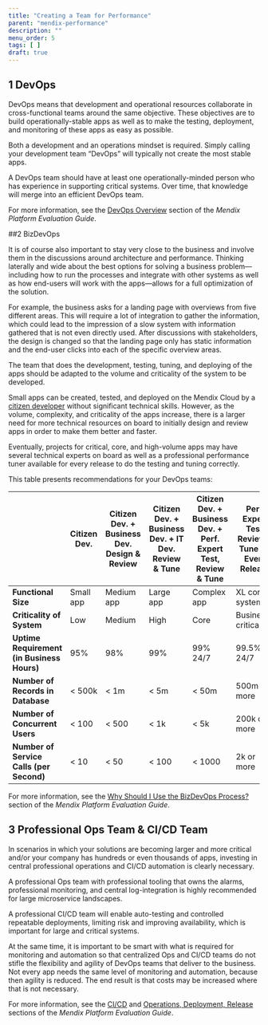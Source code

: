 ```yaml
---
title: "Creating a Team for Performance"
parent: "mendix-performance"
description: ""
menu_order: 5
tags: [ ]
draft: true
---
```


## 1 DevOps

DevOps means that development and operational resources collaborate in cross-functional teams around the same objective. These objectives are to build operationally-stable apps as well as to make the testing, deployment, and monitoring of these apps as easy as possible.

Both a development and an operations mindset is required. Simply calling your development team “DevOps” will typically not create the most stable apps.

A DevOps team should have at least one operationally-minded person who has experience in supporting critical systems. Over time, that knowledge will merge into an efficient DevOps team.

For more information, see the [DevOps Overview](https://www.mendix.com/evaluation-guide/app-lifecycle/devops-overview) section of the *Mendix Platform Evaluation Guide*.

##2 BizDevOps

It is of course also important to stay very close to the business and involve them in the discussions around architecture and performance. Thinking laterally and wide about the best options for solving a business problem—including how to run the processes and integrate with other systems as well as how end-users will work with the apps—allows for a full optimization of the solution.

For example, the business asks for a landing page with overviews from five different areas. This will require a lot of integration to gather the information, which could lead to the impression of a slow system with information gathered that is not even directly used. After discussions with stakeholders, the design is changed so that the landing page only has static information and the end-user clicks into each of the specific overview areas.

The team that does the development, testing, tuning, and deploying of the apps should be adapted to the volume and criticality of the system to be developed.

Small apps can be created, tested, and deployed on the Mendix Cloud by a [citizen developer](https://www.mendix.com/evaluation-guide/evaluation-learning/skills-training#personas) without significant technical skills. However, as the volume, complexity, and criticality of the apps increase, there is a larger need for more technical resources on board to initially design and review apps in order to make them better and faster.

Eventually, projects for critical, core, and high-volume apps may have several technical experts on board as well as a professional performance tuner available for every release to do the testing and tuning correctly.

This table presents recommendations for your DevOps teams:

| | Citizen Dev. | Citizen Dev. + Business Dev. Design & Review | Citizen Dev. + Business Dev. + IT Dev. Review & Tune | Citizen Dev. + Business Dev. + Perf. Expert Test, Review & Tune | Perf. Expert Test, Review & Tune for Every Release |
| --- | --- | --- | --- | --- | --- |
| **Functional Size** | Small app | Medium app | Large app | Complex app | XL core system |
| **Criticality of System** | Low | Medium | High | Core | Business-critical |
| **Uptime Requirement (in Business Hours)** | 95% | 98% | 99% | 99% 24/7 | 99.5% 24/7 |
| **Number of Records in Database** | < 500k | < 1m | < 5m | < 50m | 500m or more |
| **Number of Concurrent Users** | < 100 | < 500 | < 1k | < 5k | 200k or more |
| **Number of Service Calls (per Second)** | < 10 | < 50 | < 100 | < 1000 | 2k or more |

For more information, see the [Why Should I Use the BizDevOps Process?](https://www.mendix.com/evaluation-guide/dev-process#bizdevops) section of the *Mendix Platform Evaluation Guide*.

## 3 Professional Ops Team & CI/CD Team

In scenarios in which your solutions are becoming larger and more critical and/or your company has hundreds or even thousands of apps, investing in central professional operations and CI/CD automation is clearly necessary.

A professional Ops team with professional tooling that owns the alarms, professional monitoring, and central log-integration is highly recommended for large microservice landscapes.

A professional CI/CD team will enable auto-testing and controlled repeatable deployments, limiting risk and improving availability, which is important for large and critical systems.

At the same time, it is important to be smart with what is required for monitoring and automation so that centralized Ops and CI/CD teams do not stifle the flexibility and agility of DevOps teams that deliver to the business. Not every app needs the same level of monitoring and automation, because then agility is reduced. The end result is that costs may be increased where that is not necessary.

For more information, see the [CI/CD](https://www.mendix.com/evaluation-guide/app-lifecycle/cicd) and [Operations, Deployment, Release](https://www.mendix.com/evaluation-guide/app-lifecycle/ops-deployment-release) sections of the *Mendix Platform Evaluation Guide*. 

